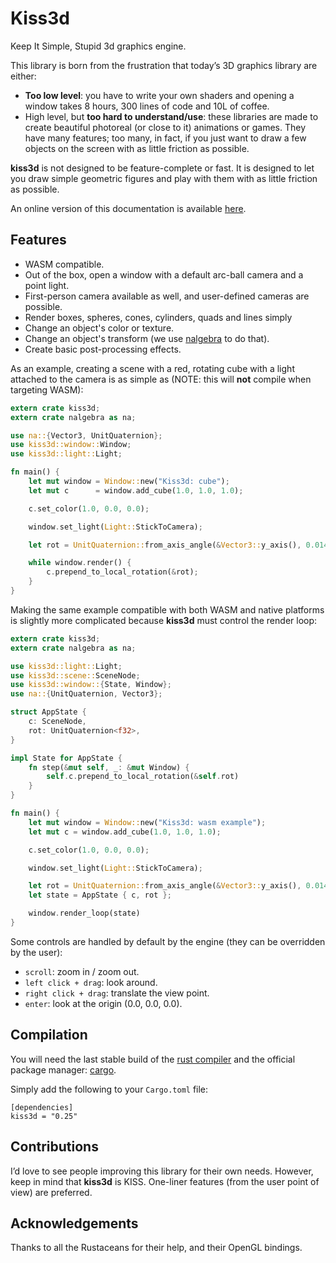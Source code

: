 # Kiss3d

Keep It Simple, Stupid 3d graphics engine.

This library is born from the frustration that today’s 3D
graphics library are either:

* **Too low level**: you have to write your own shaders and opening a
  window takes 8 hours, 300 lines of code and 10L of coffee.
* High level, but **too hard to understand/use**: these libraries are made to
  create beautiful photoreal (or close to it) animations or games.
  They have many features; too many, in fact, if you just want to draw a few objects
  on the screen with as little friction as possible.

**kiss3d** is not designed to be feature-complete or fast.
It is designed to let you draw simple geometric figures and play with them
with as little friction as possible.

An online version of this documentation is available [here](http://kiss3d.org).

## Features

* WASM compatible.
* Out of the box, open a window with a default arc-ball camera and a point light.
* First-person camera available as well, and user-defined cameras are possible.
* Render boxes, spheres, cones, cylinders, quads and lines simply
* Change an object's color or texture.
* Change an object's transform (we use [nalgebra](http://nalgebra.org) to do that).
* Create basic post-processing effects.

As an example, creating a scene with a red, rotating cube with a light attached
to the camera is as simple as (NOTE: this will **not** compile when targeting WASM):

```rust
extern crate kiss3d;
extern crate nalgebra as na;

use na::{Vector3, UnitQuaternion};
use kiss3d::window::Window;
use kiss3d::light::Light;

fn main() {
    let mut window = Window::new("Kiss3d: cube");
    let mut c      = window.add_cube(1.0, 1.0, 1.0);

    c.set_color(1.0, 0.0, 0.0);

    window.set_light(Light::StickToCamera);

    let rot = UnitQuaternion::from_axis_angle(&Vector3::y_axis(), 0.014);

    while window.render() {
        c.prepend_to_local_rotation(&rot);
    }
}
```

Making the same example compatible with both WASM and native platforms is slightly more complicated because **kiss3d** must control the render loop:

```rust
extern crate kiss3d;
extern crate nalgebra as na;

use kiss3d::light::Light;
use kiss3d::scene::SceneNode;
use kiss3d::window::{State, Window};
use na::{UnitQuaternion, Vector3};

struct AppState {
    c: SceneNode,
    rot: UnitQuaternion<f32>,
}

impl State for AppState {
    fn step(&mut self, _: &mut Window) {
        self.c.prepend_to_local_rotation(&self.rot)
    }
}

fn main() {
    let mut window = Window::new("Kiss3d: wasm example");
    let mut c = window.add_cube(1.0, 1.0, 1.0);

    c.set_color(1.0, 0.0, 0.0);

    window.set_light(Light::StickToCamera);

    let rot = UnitQuaternion::from_axis_angle(&Vector3::y_axis(), 0.014);
    let state = AppState { c, rot };

    window.render_loop(state)
}
```

Some controls are handled by default by the engine (they can be overridden by the user):

* `scroll`: zoom in / zoom out.
* `left click + drag`: look around.
* `right click + drag`: translate the view point.
* `enter`: look at the origin (0.0, 0.0, 0.0).

## Compilation
You will need the last stable build of the [rust compiler](http://www.rust-lang.org)
and the official package manager: [cargo](https://github.com/rust-lang/cargo).

Simply add the following to your `Cargo.toml` file:

```
[dependencies]
kiss3d = "0.25"
```


## Contributions
I’d love to see people improving this library for their own needs. However, keep in mind that
**kiss3d** is KISS. One-liner features (from the user point of view) are preferred.

## Acknowledgements

Thanks to all the Rustaceans for their help, and their OpenGL bindings.
